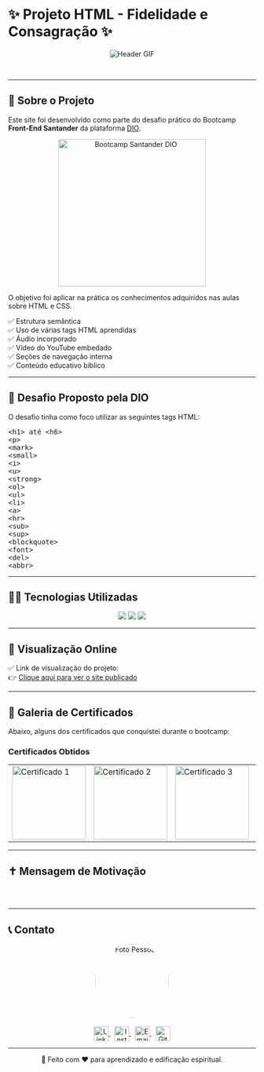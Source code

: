 
# ✨ Projeto HTML - Fidelidade e Consagração ✨
<p align="center">
  <img style="margin-bottom:30px; object-fit: contain; max-width:500px;" src="https://media.giphy.com/media/v1.Y2lkPTc5MGI3NjExaWltYm5jZmpzY2NzMm9jYjgyNGp1YWhkdjNuN2FkNzZnNThsaHg0YSZlcD12MV9naWZzX3NlYXJjaCZjdD1n/f9k1tV7HyORcngKF8v/giphy.gif" alt="Header GIF"/>
</p>



---

## 📖 Sobre o Projeto

Este site foi desenvolvido como parte do desafio prático do Bootcamp **Front-End Santander** da plataforma [DIO](https://dio.me).
<p align="center">
  <a href="https://www.dio.me" target="_blank">
    <img src="https://assets.dio.me/36qCF05DuQIs_6pXwaede4XCzOmnsH-PzhYOyPU-CxI/f:webp/h:413/q:80/w:413/L3JhbmtpbmcvZTUyNzRmYWYtNjMzNy00MWJlLWE2OTUtYWFiOTM3MDgyMmIyLnBuZw" alt="Bootcamp Santander DIO" width="300px"/>
  </a>

  
</p>



O objetivo foi aplicar na prática os conhecimentos adquiridos nas aulas sobre HTML e CSS.

✅ Estrutura semântica  
✅ Uso de várias tags HTML aprendidas  
✅ Áudio incorporado  
✅ Vídeo do YouTube embedado  
✅ Seções de navegação interna  
✅ Conteúdo educativo bíblico  

---

## 🎯 Desafio Proposto pela DIO

O desafio tinha como foco utilizar as seguintes tags HTML:

<pre>
&lt;h1&gt; até &lt;h6&gt;
&lt;p&gt;
&lt;mark&gt;
&lt;small&gt;
&lt;i&gt;
&lt;u&gt;
&lt;strong&gt;
&lt;ol&gt;
&lt;ul&gt;
&lt;li&gt;
&lt;a&gt;
&lt;hr&gt;
&lt;sub&gt;
&lt;sup&gt;
&lt;blockquote&gt;
&lt;font&gt;
&lt;del&gt;
&lt;abbr&gt;
</pre>

---

## 👨‍💻 Tecnologias Utilizadas

<p align="center">
  <img src="https://img.shields.io/badge/HTML5-E34F26?style=for-the-badge&logo=html5&logoColor=white"/>
  <img src="https://img.shields.io/badge/CSS3-1572B6?style=for-the-badge&logo=css3&logoColor=white"/>
  <img src="https://img.shields.io/badge/DIO-EC407A?style=for-the-badge&logo=graphql&logoColor=white"/>
</p>

---

## 👀 Visualização Online

✅ Link de visualização do projeto:  
👉 [Clique aqui para ver o site publicado](https://seuusuario.github.io/seuprojeto/)  

---

## 📸 Galeria de Certificados

Abaixo, alguns dos certificados que conquistei durante o bootcamp:

<h3>Certificados Obtidos</h3>

<table>
  <tr>
    <td>
      <a href="https://hermes.dio.me/certificates/MOGWKUXW.pdf" target="_blank">
        <img src="https://i.postimg.cc/t7b92rgk/Captura-de-tela-2025-06-18-213018.png" width="150" alt="Certificado 1">
      </a>
    </td>
    <td>
      <a href="https://hermes.dio.me/certificates/9ZZ8KAL3.pdf" target="_blank">
        <img src="https://i.postimg.cc/SnM50hTM/Captura-de-tela-2025-06-18-212919.png" width="150" alt="Certificado 2">
      </a>
    </td>
    <td>
      <a href="https://hermes.dio.me/certificates/ZHUKGEUP.pdf" target="_blank">
        <img src="https://i.postimg.cc/hQvy2WQh/Captura-de-tela-2025-06-18-212932.png" width="150" alt="Certificado 3">
      </a>
    </td>
    <td>
      <a href="https://hermes.dio.me/certificates/SG278MJ7.pdf" target="_blank">
        <img src="https://i.postimg.cc/mc35DSGZ/Captura-de-tela-2025-06-18-212944.png" width="150" alt="Certificado 4">
      </a>
    </td>
    <td>
      <a href="https://hermes.dio.me/certificates/XVZ1RCUQ.pdf" target="_blank">
        <img src="https://i.postimg.cc/jwskJJsH/Captura-de-tela-2025-06-18-213001.png" width="150" alt="Certificado 5">
      </a>
    </td>
    <td>
      <a href="https://hermes.dio.me/certificates/46RGFTWX.pdf" target="_blank">
        <img src="https://i.postimg.cc/tZ2vdCTL/Captura-de-tela-2025-06-18-213010.png" width="150" alt="Certificado 6">
      </a>
    </td>
  </tr>
</table>

---

## ✝️ Mensagem de Motivação

<pre>
                                                                "Todo trabalho árduo traz proveito, mas o só falar leva à pobreza."
                                                                                         - Provérbios 14:23 (NVI)
</pre>

---

## 📞 Contato

<div align="center">
  <img src="https://media.licdn.com/dms/image/v2/D4D03AQF3qiQNRrfsKg/profile-displayphoto-shrink_800_800/profile-displayphoto-shrink_800_800/0/1732114830678?e=1755734400&v=beta&t=OACaTPr9sAC8snRHT71ZXrlskokk4v5B64BeVwbuFQg" width="150" alt="Foto Pessoal" style="border-radius: 50%;"><br><br>

  <a href="https://www.linkedin.com/in/seulinkedin/" target="_blank">
    <img align="center" alt="Linkedin" width="30px" src="https://cdn.jsdelivr.net/npm/simple-icons@3.12.2/icons/linkedin.svg" />
  </a>
  &nbsp;
  <a href="https://www.instagram.com/seuinstagram/" target="_blank">
    <img align="center" alt="Instagram" width="30px" src="https://cdn.jsdelivr.net/npm/simple-icons@3.12.2/icons/instagram.svg" />
  </a>
  &nbsp;
  <a href="mailto:seuemail@gmail.com?subject=Contato" target="_blank">
    <img align="center" alt="Email" width="30px" src="https://cdn.jsdelivr.net/npm/simple-icons@3.12.2/icons/gmail.svg" />
  </a>
  &nbsp;
  <a href="https://github.com/seuusuario" target="_blank">
    <img align="center" alt="GitHub" width="30px" src="https://cdn.jsdelivr.net/npm/simple-icons@3.12.2/icons/github.svg" />
  </a>
</div>

---

<p align="center">🚀 Feito com ❤️ para aprendizado e edificação espiritual.</p>
